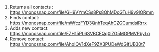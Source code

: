 
1. Returns all contacts : https://monosnap.com/file/GH9VYmCSs8Ps8QhMDcGTuH9v9IORmm
2. Finds contact: https://monosnap.com/file/mWfczFYD3QnhTeqAhCZGCumdsiRrrx
3. Adds new contact: https://monosnap.com/file/FZH15PL6SVBCEQq0lZG5MGPMVPbyLq
4. Remove contact: https://monosnap.com/file/AhoIQV1dXeF9ZX3PUDeWdGIfUB30t7


